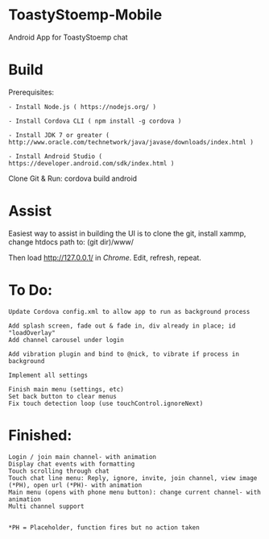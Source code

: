 # ToastyStoemp-Mobile
Android App for ToastyStoemp chat



# Build
Prerequisites:

	- Install Node.js ( https://nodejs.org/ )
	
	- Install Cordova CLI ( npm install -g cordova )
	
	- Install JDK 7 or greater ( http://www.oracle.com/technetwork/java/javase/downloads/index.html )
	
	- Install Android Studio ( https://developer.android.com/sdk/index.html )



Clone Git & Run:
cordova build android




# Assist
Easiest way to assist in building the UI is to clone the git, install xammp, change htdocs path to:
(git dir)/www/



Then load http://127.0.0.1/ in _Chrome_. Edit, refresh, repeat.




# To Do:
	Update Cordova config.xml to allow app to run as background process
	
	Add splash screen, fade out & fade in, div already in place; id "loadOverlay"
	Add channel carousel under login
	
	Add vibration plugin and bind to @nick, to vibrate if process in background
	
	Implement all settings
	
	Finish main menu (settings, etc)
	Set back button to clear menus
	Fix touch detection loop (use touchControl.ignoreNext)




# Finished:
	Login / join main channel- with animation
	Display chat events with formatting
	Touch scrolling through chat
	Touch chat line menu: Reply, ignore, invite, join channel, view image (*PH), open url (*PH)- with animation
	Main menu (opens with phone menu button): change current channel- with animation
	Multi channel support
	
	
	*PH = Placeholder, function fires but no action taken